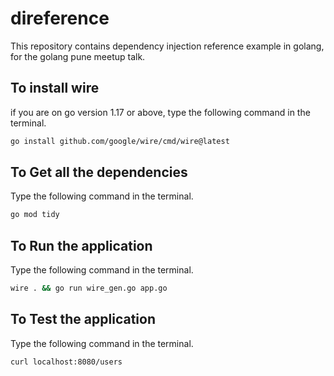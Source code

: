 # direference
This repository contains dependency injection reference example in golang, for the golang pune meetup talk.

## To install wire
if you are on go version 1.17 or above, type the following command in the terminal.
```bash
go install github.com/google/wire/cmd/wire@latest
```

## To Get all the dependencies
Type the following command in the terminal.
```bash
go mod tidy
```
## To Run  the application
Type the following command in the terminal.
```bash
wire . && go run wire_gen.go app.go
```
## To Test the application
Type the following command in the terminal.
```bash
curl localhost:8080/users
```